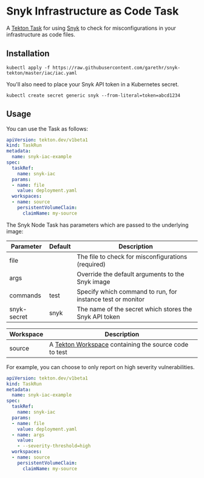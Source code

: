 # Snyk Infrastructure as Code Task

A [Tekton Task](https://tekton.dev/) for using [Snyk](https://snyk.io) to check for
misconfigurations in your infrastructure as code files.


## Installation

```
kubectl apply -f https://raw.githubusercontent.com/garethr/snyk-tekton/master/iac/iac.yaml
```

You'll also need to place your Snyk API token in a Kubernetes secret.

```
kubectl create secret generic snyk --from-literal=token=abcd1234
```

## Usage

You can use the Task as follows:

```yaml
apiVersion: tekton.dev/v1beta1
kind: TaskRun
metadata:
  name: snyk-iac-example
spec:
  taskRef:
    name: snyk-iac
  params:
  - name: file
    value: deployment.yaml
  workspaces:
  - name: source
    persistentVolumeClaim:
      claimName: my-source
```

The Snyk Node Task has parameters which are passed to the underlying image:

| Parameter | Default | Description |
| --- | --- | --- |
| file |  | The file to check for misconfigurations (required) |
| args |   | Override the default arguments to the Snyk image |
| commands | test | Specify which command to run, for instance test or monitor |
| snyk-secret | snyk | The name of the secret which stores the Snyk API token |


| Workspace | Description |
| --- | --- |
| source | A [Tekton Workspace](https://github.com/tektoncd/pipeline/blob/master/docs/workspaces.md) containing the source code to test |

For example, you can choose to only report on high severity vulnerabilities.

```yaml
apiVersion: tekton.dev/v1beta1
kind: TaskRun
metadata:
  name: snyk-iac-example
spec:
  taskRef:
    name: snyk-iac
  params:
  - name: file
    value: deployment.yaml
  - name: args
    value: 
    - --severity-threshold=high
  workspaces:
  - name: source
    persistentVolumeClaim:
      claimName: my-source
```
